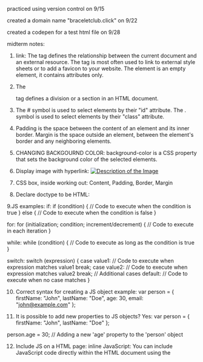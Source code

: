 practiced using version control on 9/15

created a domain name "braceletclub.click" on 9/22

created a codepen for a test html file on 9/28


midterm notes:
1. link:
The <link> tag defines the relationship between the current document and an external resource.
The <link> tag is most often used to link to external style sheets or to add a favicon to your website.
The <link> element is an empty element, it contains attributes only.

2. The <div> tag defines a division or a section in an HTML document.

3. The # symbol is used to select elements by their "id" attribute. The . symbol is used to select elements by their "class" attribute.

4. Padding is the space between the content of an element and its inner border. Margin is the space outside an element, between the element's border and any neighboring elements.

5. CHANGING BACKGOURND COLOR: background-color is a CSS property that sets the background color of the selected elements.

6. Display image with hyperlink: <a href="https://www.example.com">
                                    <img src="image.jpg" alt="Description of the Image">
                                 </a>

7. CSS box, inside working out: Content, Padding, Border, Margin

8. Declare doctype to be HTML: <!DOCTYPE html>

9.JS examples: 
  if: 
    if (condition) {
  // Code to execute when the condition is true
} else {
  // Code to execute when the condition is false
}

  for: 
    for (initialization; condition; increment/decrement) {
  // Code to execute in each iteration
}

  while: 
    while (condition) {
  // Code to execute as long as the condition is true
}

  switch:
    switch (expression) {
  case value1:
    // Code to execute when expression matches value1
    break;
  case value2:
    // Code to execute when expression matches value2
    break;
  // Additional cases
  default:
    // Code to execute when no case matches
}

10. Correct syntax for creating a JS object example:
    var person = {
  firstName: "John",
  lastName: "Doe",
  age: 30,
  email: "john@example.com"
};

11. It is possible to add new properties to JS objects? Yes:
    var person = {
  firstName: "John",
  lastName: "Doe"
};

person.age = 30; // Adding a new 'age' property to the 'person' object


12. Include JS on a HTML page:
    inline JavaScript: You can include JavaScript code directly within the HTML document using the <script> tag in the <head> or <body> section.

13. JSON: text based. human readable. supports lots of datatypes. used with APIs. does NOT have executable code.

14. COMMANDS:
    chmod: Changes the permissions of files and directories, allowing you to specify who can read, write, and execute them.
    pwd: Prints the current working directory, showing you the full path to your current location in the file system.
    cd: Changes the current directory. You can use cd followed by a directory path to navigate to that directory.
    ls: Lists the files and directories in the current directory. You can use various options with ls to control the output format and sorting.
    vim: Opens the Vim text editor, a powerful and highly configurable text editor used for editing files in the command line.
    nano: Opens the Nano text editor, a simpler and more user-friendly command-line text editor for editing files.
    mkdir: Creates a new directory with the specified name.
    mv: Moves or renames files and directories. You can use it to move a file from one location to another or change its name.
    rm: Removes files and directories. Be cautious when using this command, as it can permanently delete files.
    man: Opens the manual pages for commands, displaying detailed information and documentation about how to use a particular command.
    ssh: Allows you to connect to remote servers securely using the Secure Shell protocol. You can log in to a remote server and execute commands on it.
    ps: Displays information about currently running processes on the system, such as their process ID (PID), status, and resource usage.
    wget: Downloads files from the internet. You provide the URL of the file you want to download as an argument.
    sudo: Allows users to run commands with superuser (administrative) privileges. It's often used to perform administrative tasks and system maintenance.

15. Remote shell session = ssh

16. Including -la to -ls commands: a long-format listing of all files and directories in the current directory, including hidden ones, with detailed information about each item.

17. banana.fruit.bozo.click: banana, fruit, bozo = subdomains. .click = TLD (top level domain)

18. Is a web certificate is necessary to use HTTPS? YES

19. Can a DNS A record can point to an IP address or another A record? = You cannot directly point an A record to another A record. A records are meant to map domain names to IP addresses, not to other domain names or DNS records.

20. Port 443, 80, 22 is reserved for which protocol?:
    Port 80: This port is reserved for the HTTP (Hypertext Transfer Protocol) protocol, which is the standard protocol for serving web pages and web content over the internet. HTTP uses this port to communicate.
    Port 443: This port is reserved for the HTTPS (Hypertext Transfer Protocol Secure) protocol. HTTPS is a secure version of HTTP that encrypts data transferred between a web server and a web client, ensuring data privacy and security. Secure websites use this port.
    Port 22: This port is reserved for the SSH (Secure Shell) protocol. SSH is used for secure remote administration of systems and secure file transfers. It provides encrypted communication between a client and a server.

21. 


